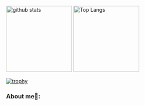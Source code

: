 <p align="left">
  <img alt="github stats" height="180px" src="https://github-readme-stats.vercel.app/api?username=NaokiYazawa&show_icons=ture" />
  <img alt="Top Langs" height="180px" src="https://github-readme-stats.vercel.app/api/top-langs/?username=NaokiYazawa&layout=compact&show_icons=true" />
</p>

[![trophy](https://github-profile-trophy.vercel.app/?username=NaokiYazawa&column=7)](https://github.com/ryo-ma/github-profile-trophy)

### About me🧑:

<!--
**NaokiYazawa/NaokiYazawa** is a ✨ _special_ ✨ repository because its `README.md` (this file) appears on your GitHub profile.

Here are some ideas to get you started:

- 🔭 I’m currently working on ...
- 🌱 I’m currently learning ...
- 👯 I’m looking to collaborate on ...
- 🤔 I’m looking for help with ...
- 💬 Ask me about ...
- 📫 How to reach me: ...
- 😄 Pronouns: ...
- ⚡ Fun fact: ...
-->
